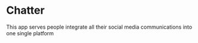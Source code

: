 # Chatter
This app serves people integrate all their social media communications into one single platform
